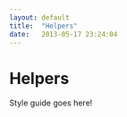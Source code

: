 ```yaml
---
layout: default
title:  "Helpers"
date:   2013-05-17 23:24:04
---
```


<h1>Helpers</h1>

Style guide goes here!
